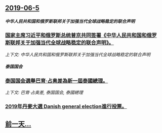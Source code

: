 ## [2019-06-5](/news/2019/06/5/index.md)

##### 中华人民共和国和俄罗斯联邦关于加强当代全球战略稳定的联合声明
### [国家主席习近平和俄罗斯总统普京共同签署《中华人民共和国和俄罗斯联邦关于加强当代全球战略稳定的联合声明》。 ](/news/2019/06/5/国家主席习近平和俄罗斯总统普京共同签署-中华人民共和国和俄罗斯联邦关于加强当代全球战略稳定的联合声明.md)
_上下文: 中华人民共和国和俄罗斯联邦关于加强当代全球战略稳定的联合声明_

##### 泰国国会
### [泰国国会選舉巴育·占奥差為新一屆泰國總理。 ](/news/2019/06/5/泰国国会選舉巴育-占奥差為新一屆泰國總理.md)
_上下文: 巴育·占奥差, 泰国国会, 泰國總理_

##### 
### [2019年丹麥大選 Danish general election進行投票。 ](/news/2019/06/5/2019年丹麥大選-Danish-general-election進行投票.md)
## [前一天...](/news/2019/06/3/index.md)

